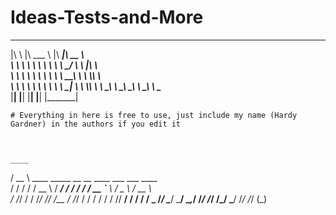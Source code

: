 # Ideas-Tests-and-More

 ___      ________       ________  ________     
|\  \    |\   ___  \    |\  _____\|\   __  \    
\ \  \   \ \  \\ \  \   \ \  \__/ \ \  \|\  \   
 \ \  \   \ \  \\ \  \   \ \   __\ \ \  \\\  \  
  \ \  \   \ \  \\ \  \   \ \  \_|  \ \  \\\  \ 
   \ \__\   \ \__\\ \__\   \ \__\    \ \_______\
    \|__|    \|__| \|__|    \|__|     \|_______|
    
    # Everything in here is free to use, just include my name (Hardy Gardner) in the authors if you edit it
    
    
    
    ____                                                    
   / __ \  ____   _____  __  __   ____ ___   ___    ____    
  / / / / / __ \ / ___/ / / / /  / __ `__ \ / _ \  / __ \   
 / /_/ / / /_/ // /__  / /_/ /  / / / / / //  __/ / / / / _ 
/_____/  \____/ \___/  \__,_/  /_/ /_/ /_/ \___/ /_/ /_/ (_)

